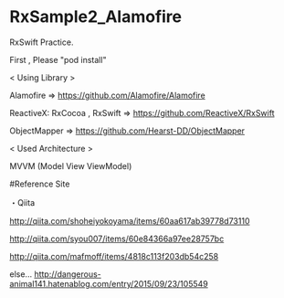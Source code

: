 # RxSample2_Alamofire

RxSwift Practice.


First , Please "pod install"

< Using Library >

Alamofire => https://github.com/Alamofire/Alamofire

ReactiveX: RxCocoa , RxSwift => https://github.com/ReactiveX/RxSwift

ObjectMapper => https://github.com/Hearst-DD/ObjectMapper

< Used Architecture >

 MVVM (Model View ViewModel)

#Reference Site

・Qiita

http://qiita.com/shoheiyokoyama/items/60aa617ab39778d73110

http://qiita.com/syou007/items/60e84366a97ee28757bc

http://qiita.com/mafmoff/items/4818c113f203db54c258

else...
http://dangerous-animal141.hatenablog.com/entry/2015/09/23/105549

